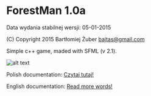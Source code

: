 ForestMan 1.0a
==================
Data wydania stabilnej wersji: 05-01-2015

(C) Copyright 2015 Bartłomiej Żuber <bajtas@gmail.com>

Simple c++ game, maded with SFML (v 2.1).

![alt text](https://encrypted-tbn3.gstatic.com/images?q=tbn:ANd9GcSSsnTNn7HmcHidzl_zH3_w6cHArujZ3MF5rXHaLA6eMvjHAB7O "Line separator")

Polish documentation: [Czytaj tutaj!](docs/README_POLISH.md)

English documentation: [Read more words!](docs/README_ENGLISH.md)
